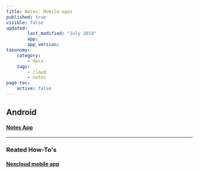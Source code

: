 ```yaml
---
title: Notes: Mobile apps
published: true
visible: false
updated:
        last_modified: "July 2019"
        app:
        app_version:
taxonomy:
    category:
        - docs
    tags:
        - cloud
        - notes
page-toc:
    active: false
---
```


## Android
#### [Notes App](android)

----
### Reated How-To's
#### [Nexcloud mobile app](/cloud/clients/mobile/android/nextcloud-app)
